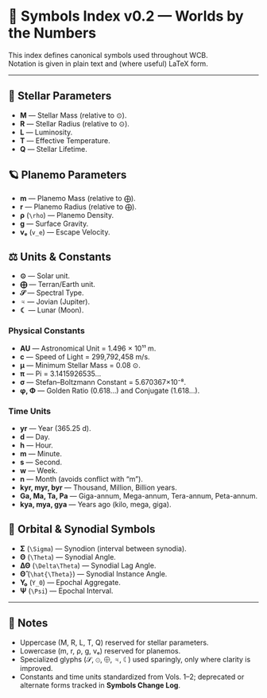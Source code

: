 # 🔣 Symbols Index v0.2 — Worlds by the Numbers

This index defines canonical symbols used throughout WCB.  
Notation is given in plain text and (where useful) LaTeX form.  

---

## 🌟 Stellar Parameters
- **M** — Stellar Mass (relative to ⊙).  
- **R** — Stellar Radius (relative to ⊙).  
- **L** — Luminosity.  
- **T** — Effective Temperature.  
- **Q** — Stellar Lifetime.  

## 🪐 Planemo Parameters
- **m** — Planemo Mass (relative to ⨁).  
- **r** — Planemo Radius (relative to ⨁).  
- **ρ** (`\rho`) — Planemo Density.  
- **g** — Surface Gravity.  
- **vₑ** (`v_e`) — Escape Velocity.  

## ⚖ Units & Constants
- **⊙** — Solar unit.  
- **⨁** — Terran/Earth unit.  
- **$\mathcal{S}$** — Spectral Type.  
- **♃** — Jovian (Jupiter).  
- **☾** — Lunar (Moon).  

### Physical Constants
- **AU** — Astronomical Unit = 1.496 × 10¹¹ m.  
- **c** — Speed of Light = 299,792,458 m/s.  
- **μ** — Minimum Stellar Mass = 0.08 ⊙.  
- **π** — Pi = 3.1415926535…  
- **σ** — Stefan–Boltzmann Constant = 5.670367×10⁻⁸.  
- **φ, Φ** — Golden Ratio (0.618…) and Conjugate (1.618…).  

### Time Units
- **yr** — Year (365.25 d).  
- **d** — Day.  
- **h** — Hour.  
- **m** — Minute.  
- **s** — Second.  
- **w** — Week.  
- **n** — Month (avoids conflict with “m”).  
- **kyr, myr, byr** — Thousand, Million, Billion years.  
- **Ga, Ma, Ta, Pa** — Giga-annum, Mega-annum, Tera-annum, Peta-annum.  
- **kya, mya, gya** — Years ago (kilo, mega, giga).  

## 🔄 Orbital & Synodial Symbols
- **Σ** (`\Sigma`) — Synodion (interval between synodia).  
- **Θ** (`\Theta`) — Synodial Angle.  
- **ΔΘ** (`\Delta\Theta`) — Synodial Lag Angle.  
- **Θ̂** (`\hat{\Theta}`) — Synodial Instance Angle.  
- **Y₀** (`Y_0`) — Epochal Aggregate.  
- **Ψ** (`\Psi`) — Epochal Interval.  

---

## 📌 Notes
- Uppercase (M, R, L, T, Q) reserved for stellar parameters.  
- Lowercase (m, r, ρ, g, vₑ) reserved for planemos.  
- Specialized glyphs ($\mathcal{S}$, ⊙, ⨁, ♃, ☾) used sparingly, only where clarity is improved.  
- Constants and time units standardized from Vols. 1–2; deprecated or alternate forms tracked in **Symbols Change Log**.  
